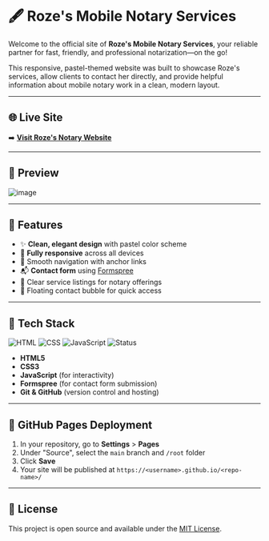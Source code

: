 # 🖋️ Roze's Mobile Notary Services

Welcome to the official site of **Roze's Mobile Notary Services**, your reliable partner for fast, friendly, and professional notarization—on the go!

This responsive, pastel-themed website was built to showcase Roze's services, allow clients to contact her directly, and provide helpful information about mobile notary work in a clean, modern layout.


---

## 🌐 Live Site

➡️ **[Visit Roze's Notary Website](https://belvaroze.github.io/RozeNotary/)**

---

## 📸 Preview

![image](https://github.com/user-attachments/assets/fe875366-fde2-48e3-859e-2481e3fc46e7)


---

## 🎨 Features

- ✨ **Clean, elegant design** with pastel color scheme  
- 📱 **Fully responsive** across all devices  
- 🧭 Smooth navigation with anchor links  
- 📬 **Contact form** using [Formspree](https://formspree.io)  
- 🧾 Clear service listings for notary offerings  
- 📌 Floating contact bubble for quick access  

---

## 🔧 Tech Stack
![HTML](https://img.shields.io/badge/HTML-5-orange)
![CSS](https://img.shields.io/badge/CSS-3-blue)
![JavaScript](https://img.shields.io/badge/JavaScript-ES6-yellow)
![Status](https://img.shields.io/badge/status-live-brightgreen)

- **HTML5**  
- **CSS3**  
- **JavaScript** (for interactivity)  
- **Formspree** (for contact form submission)  
- **Git & GitHub** (version control and hosting)

---

## 🚀 GitHub Pages Deployment

1. In your repository, go to **Settings** > **Pages**  
2. Under "Source", select the `main` branch and `/root` folder  
3. Click **Save**  
4. Your site will be published at `https://<username>.github.io/<repo-name>/`

---

## 🤝 License

This project is open source and available under the [MIT License](LICENSE).
